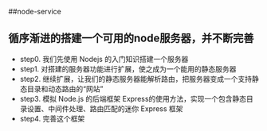 ##node-service

**循序渐进的搭建一个可用的node服务器，并不断完善**
---

- step0. 我们先使用 Nodejs 的入门知识搭建一个服务器
- step1. 对搭建的服务器功能进行扩展，使之成为一个能用的静态服务器
- step2. 继续扩展，让我们的静态服务器能解析路由，把服务器变成一个支持静态目录和动态路由的“网站”
- step3. 模拟 Node.js 的后端框架 Express的使用方法，实现一个包含静态目录设置、中间件处理、路由匹配的迷你 Express 框架
- step4. 完善这个框架